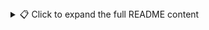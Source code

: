 <details> <summary>📋 Click to expand the full README content</summary>

# Bootcamp 🚀

A practice front-end project using HTML, CSS, and JavaScript, built during the Bootcamp course.

## Contents

- [About](#about)  
- [Features](#features)  
- [Project Structure](#project-structure)  
- [Installation](#installation)  
- [Usage](#usage)  
- [Contributing](#contributing)  
- [License](#license)  
- [Contact](#contact)

---

## About

This repository is a beginner-friendly web project showcasing core web development fundamentals:
- **HTML**: Markup structure (_Index.html_)  
- **CSS**: Styling and layout in the `css/` folder  
- **JavaScript**: Interactivity and DOM manipulation in the `js/` folder  

Perfect for practicing layout, styling and simple scripts.

---

## Features

- Responsive page layout
- Dynamic elements (e.g., button interactions, form validation)
- Modular CSS and JavaScript


---

## Project Structure

Bootcamp/<br>
├── css/<br>
│ └── styles.css ← Stylesheet file(s)<br>
├── js/<br>
│ └── script.js ← JavaScript logic<br>
└── Index.html ← Main entry page<br>

---


## Usage
--Open the project in a browser.

--Explore page structure and styling.

--Interaction highlights (e.g., click buttons, fill forms) are powered by JavaScript.

---



## Customization
--Add new HTML pages as needed.

--Extend CSS styles in css/styles.css.

--xpand JS functionality in js/script.js for more dynamic content.

---



## Contributing
--Want to improve this project? Feel free to:

--Fork the repo

--Create a feature branch (git checkout -b feature-name)

--Commit your changes (git commit -m 'Add feature')

--Push to the branch (git push origin feature-name)

--Open a Pull Request 

---


## License
This project is open-source and available under the MIT License.


---

## Contact
Author: Lokesh Chaudhary
Repository: github.com/Lk-Chy/Bootcamp</details>